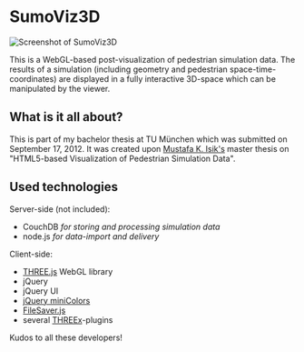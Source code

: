 # SumoViz3D

![Screenshot of SumoViz3D](screennshot.png)

This is a WebGL-based post-visualization of pedestrian simulation data. The results of a simulation (including geometry and pedestrian space-time-coordinates) are displayed in a fully interactive 3D-space which can be manipulated by the viewer.

## What is it all about?
This is part of my bachelor thesis at TU München which was submitted on September 17, 2012. It was created upon [Mustafa K. Isik's](https://github.com/codesurgeon/) master thesis on "HTML5-based Visualization of Pedestrian Simulation Data".

## Used technologies
Server-side (not included):

- CouchDB *for storing and processing simulation data*
- node.js *for data-import and delivery*

Client-side:

- [THREE.js](http://threejs.org) WebGL library
- jQuery
- jQuery UI
- [jQuery miniColors](https://github.com/claviska/jquery-miniColors/)
- [FileSaver.js](https://github.com/eligrey/FileSaver.js)
- several [THREEx](https://github.com/jeromeetienne/threex)-plugins

Kudos to all these developers!




